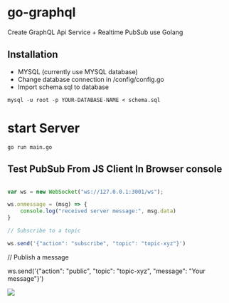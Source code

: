 # go-graphql
Create GraphQL Api Service + Realtime PubSub use Golang

## Installation

* MYSQL (currently use MYSQL database)
* Change database connection in /config/config.go
* Import schema.sql to database
```
mysql -u root -p YOUR-DATABASE-NAME < schema.sql
```

# start Server 

```
go run main.go

```

## Test PubSub From JS Client In Browser console

```javascript

var ws = new WebSocket("ws://127.0.0.1:3001/ws");

ws.onmessage = (msg) => {
	console.log("received server message:", msg.data)
}

// Subscribe to a topic

ws.send('{"action": "subscribe", "topic": "topic-xyz"}')

```

// Publish a message

ws.send('{"action": "public", "topic": "topic-xyz", "message": "Your message"}')


<img src="https://firebasestorage.googleapis.com/v0/b/tabvn-fireshot.appspot.com/o/shots%2FQrC4k82w1uVqSO8ckTnvisBko7l1%2F-LIVDnqNVwxN4hWma2MU.png?alt=media&token=f2ab391b-a23c-47f3-9d9c-1a860e11559f" />
